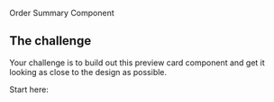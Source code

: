 Order Summary Component

## The challenge

Your challenge is to build out this preview card component and get it looking as close to the design as possible.

Start here:
